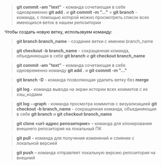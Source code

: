 > **git commit -am "text"** -  команда сочетающая в себе одновременно **git add .** и **git commit -m "..."** > **git branch** - команда, с помощью которой можно просмотреть список всех имеющихся веток в нашем репозитории

Чтобы создать новую ветку, использвуем команду:
> **git branch branch_name** - создание ветки с именем branch_name

> **git checkout -b branch_name** - сокращенная команда, объединяющая в себе **git branch** и **git checkout branch_name**

> **git commit -am "text"** -  команда сочетающая в себе одновременно команду **git add .** и **git commit -m "..."**

> **git branch -D** - команда позволяющая удалить ветку без **merge**

> **git log** - команда вывода на экран истории всех коммитов с их хэш_кодами

> **git log --graph** - команда просмотра коммитов с визуализацией
> **git checkout -b branch_name** - сокращенная команда, объединяющая в себе **git branch** и **git checkout branch_name**
 
 > **git clone <url-адрес репозитория>**  – команда для клонирования внешнего репозитория на
локальный ПК

> **git pull** – команда для получения изменений и слияние с локальной версией

> **git push** – команда отправляет локальную версию репозитория на внешний